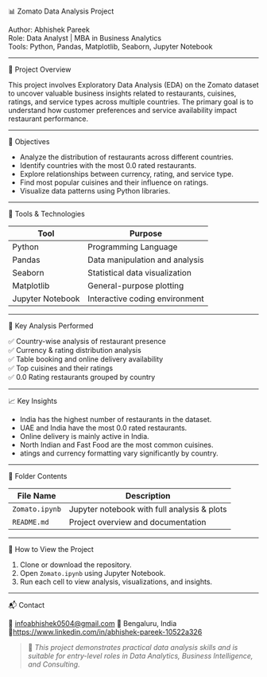 📊 Zomato Data Analysis Project

Author: Abhishek Pareek  
Role: Data Analyst | MBA in Business Analytics  
Tools: Python, Pandas, Matplotlib, Seaborn, Jupyter Notebook  

---

📁 Project Overview

This project involves Exploratory Data Analysis (EDA) on the Zomato dataset to uncover valuable business insights related to restaurants, cuisines, ratings, and service types across multiple countries. The primary goal is to understand how customer preferences and service availability impact restaurant performance.

---

🎯 Objectives

- Analyze the distribution of restaurants across different countries.
- Identify countries with the most 0.0 rated restaurants.
- Explore relationships between currency, rating, and service type.
- Find most popular cuisines and their influence on ratings.
- Visualize data patterns using Python libraries.

---

 🧰 Tools & Technologies

| Tool           | Purpose                              |
|----------------|--------------------------------------|
| Python         | Programming Language                 |
| Pandas         | Data manipulation and analysis       |
| Seaborn        | Statistical data visualization       |
| Matplotlib     | General-purpose plotting             |
| Jupyter Notebook | Interactive coding environment     |

---

📌 Key Analysis Performed

✅ Country-wise analysis of restaurant presence  
✅ Currency & rating distribution analysis  
✅ Table booking and online delivery availability  
✅ Top cuisines and their ratings  
✅ 0.0 Rating restaurants grouped by country  

---

 📈 Key Insights

- India has the highest number of restaurants in the dataset.  
- UAE and India have the most 0.0 rated restaurants.  
- Online delivery is mainly active in India.  
- North Indian and Fast Food are the most common cuisines.  
- atings and currency formatting vary significantly by country.

---

📂 Folder Contents

| File Name          | Description                                  |
|--------------------|----------------------------------------------|
| `Zomato.ipynb`     | Jupyter notebook with full analysis & plots  |
| `README.md`        | Project overview and documentation           |

---

 🚀 How to View the Project

1. Clone or download the repository.
2. Open `Zomato.ipynb` using Jupyter Notebook.
3. Run each cell to view analysis, visualizations, and insights.

---

📬 Contact

📧 infoabhishek0504@gmail.com
📍 Bengaluru, India  
🔗https://www.linkedin.com/in/abhishek-pareek-10522a326


> 💼 *This project demonstrates practical data analysis skills and is suitable for entry-level roles in Data Analytics, Business Intelligence, and Consulting.*

